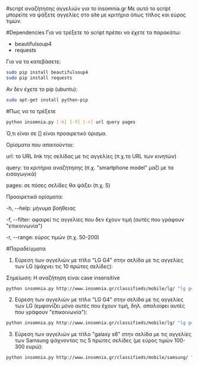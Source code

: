 #script αναζήτησης αγγελιών για το insomnia.gr
Με αυτό το script μπορείτε να ψάξετε αγγελίες στο site με κριτήρια όπως τίτλος και εύρος τιμών.

#Dependencies
Για να τρέξετε το script πρέπει να έχετε τα παρακάτω:
* beautifulsoup4
* requests

Για να τα κατεβάσετε:
```bash
sudo pip install beautifulsoup4
sudo pip install requests
```
Αν δεν έχετε το pip (ubuntu):
```bash
sudo apt-get install python-pip
```

#Πως να το τρέξετε
```bash
python insomnia.py [-h] [-f] [-r] url query pages
```
Ό,τι είναι σε [] είναι προαιρετικό όρισμα.

Ορίσματα που απαιτούνται:

url: το URL link της σελίδας με τις αγγελίες (π.χ.το URL των κινητών)

query: τα κριτήρια αναζήτησης (π.χ. "smartphone model" μαζί με τα εισαγωγικά)

pages: σε πόσες σελίδες θα ψάξει (π.χ. 5)

Προαιρετικά ορίσματα:

-h, --help: μήνυμα βοήθειας

-f, --filter: αφαιρεί τις αγγελίες που δεν έχουν τιμή (αυτές που γράφουν "επικοινωνία")

-r, --range: εύρος τιμών (π.χ. 50-200)

#Παραδείγματα

1) Εύρεση των αγγελιών με τίτλο "LG G4" στην σελίδα με τις αγγελίες των LG (ψάχνει τις 10 πρώτες σελίδες):

Σημείωση: Η αναζήτηση είναι case insensitive
```bash
python insomnia.py http://www.insomnia.gr/classifieds/mobile/lg/ "lg g4" 10
```
2) Εύρεση των αγγελιών με τίτλο "LG G4" στην σελίδα με τις αγγελίες των LG (εμφανίζει μόνο αυτές που έχουν τιμή, δηλ. απαλοίφει αυτές που γράφουν "επικοινωνία"):
```bash
python insomnia.py http://www.insomnia.gr/classifieds/mobile/lg/ "lg g4" 10 -f
```
3) Εύρεση των αγγελιών με τίτλο "galaxy s6" στην σελίδα με τις αγγελίες των Samsung ψάχνοντας τις 5 πρώτες σελίδες (με εύρος τιμών 100-300 ευρώ):
```bash
python insomnia.py http://www.insomnia.gr/classifieds/mobile/samsung/ "galaxy s6" 5 -r 100-300
```
